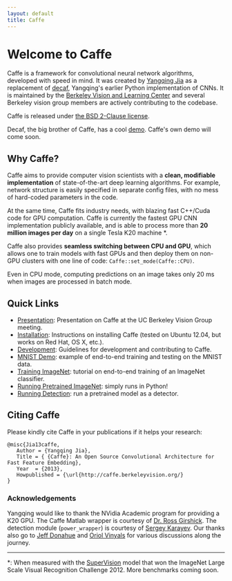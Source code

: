 ```yaml
---
layout: default
title: Caffe
---
```


Welcome to Caffe
================

Caffe is a framework for convolutional neural network algorithms, developed with speed in mind.
It was created by [Yangqing Jia](http://www.eecs.berkeley.edu/~jiayq/) as a replacement of [decaf](http://decaf.berkeleyvision.org/), Yangqing's earlier Python implementation of CNNs.
It is maintained by the [Berkeley Vision and Learning Center](http://bvlc.eecs.berkeley.edu) and several Berkeley vision group members are actively contributing to the codebase.

Caffe is released under [the BSD 2-Clause license](license.html).

Decaf, the big brother of Caffe, has a cool [demo](http://decaf.berkeleyvision.org). Caffe's own demo will come soon.

Why Caffe?
----------

Caffe aims to provide computer vision scientists with a **clean, modifiable implementation** of state-of-the-art deep learning algorithms.
For example, network structure is easily specified in separate config files, with no mess of hard-coded parameters in the code.

At the same time, Caffe fits industry needs, with blazing fast C++/Cuda code for GPU computation.
Caffe is currently the fastest GPU CNN implementation publicly available, and is able to process more than **20 million images per day** on a single Tesla K20 machine \*.

Caffe also provides **seamless switching between CPU and GPU**, which allows one to train models with fast GPUs and then deploy them on non-GPU clusters with one line of code: `Caffe::set_mode(Caffe::CPU)`.

Even in CPU mode, computing predictions on an image takes only 20 ms when images are processed in batch mode.

Quick Links
-----------

* [Presentation](https://docs.google.com/presentation/d/1lzyXMRQFlOYE2Jy0lCNaqltpcCIKuRzKJxQ7vCuPRc8/edit?usp=sharing): Presentation on Caffe at the UC Berkeley Vision Group meeting.
* [Installation](installation.html): Instructions on installing Caffe (tested on Ubuntu 12.04, but works on Red Hat, OS X, etc.).
* [Development](development.html): Guidelines for development and contributing to Caffe.
* [MNIST Demo](mnist.html): example of end-to-end training and testing on the MNIST data.
* [Training ImageNet](imagenet_training.html): tutorial on end-to-end training of an ImageNet classifier.
* [Running Pretrained ImageNet](imagenet_pretrained.html): simply runs in Python!
* [Running Detection](imagenet_detection.html): run a pretrained model as a detector.


Citing Caffe
------------
Please kindly cite Caffe in your publications if it helps your research:

    @misc{Jia13caffe,
       Author = {Yangqing Jia},
       Title = { {Caffe}: An Open Source Convolutional Architecture for Fast Feature Embedding},
       Year  = {2013},
       Howpublished = {\url{http://caffe.berkeleyvision.org/}
    }

### Acknowledgements

Yangqing would like to thank the NVidia Academic program for providing a K20 GPU.
The Caffe Matlab wrapper is courtesy of [Dr. Ross Girshick](http://www.cs.berkeley.edu/~rbg/).
The detection module (`power_wrapper`) is courtesy of [Sergey Karayev](http://sergeykarayev.com/).
Our thanks also go to [Jeff Donahue](http://jeffdonahue.com/) and [Oriol Vinyals](http://www1.icsi.berkeley.edu/~vinyals/) for various discussions along the journey.

---

\*: When measured with the [SuperVision](http://www.image-net.org/challenges/LSVRC/2012/supervision.pdf) model that won the ImageNet Large Scale Visual Recognition Challenge 2012.
More benchmarks coming soon.
